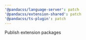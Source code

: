```yaml
---
'@pandacss/language-server': patch
'@pandacss/extension-shared': patch
'@pandacss/ts-plugin': patch
---
```


Publish extension packages

